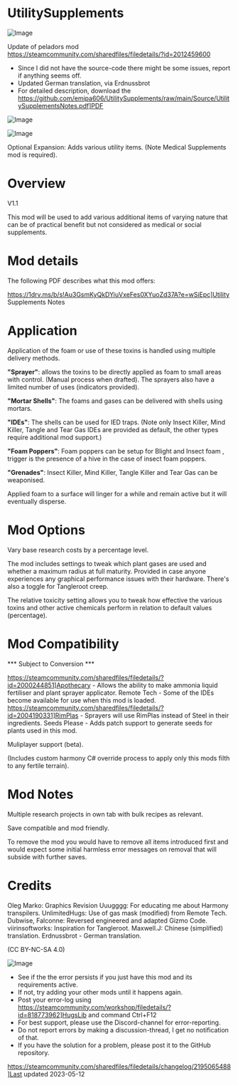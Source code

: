 # UtilitySupplements

![Image](https://i.imgur.com/buuPQel.png)

Update of peladors mod
https://steamcommunity.com/sharedfiles/filedetails/?id=2012459600

- Since I did not have the source-code there might be some issues, report if anything seems off.
- Updated German translation, via Erdnussbrot
- For detailed description, download the https://github.com/emipa606/UtilitySupplements/raw/main/Source/UtilitySupplementsNotes.pdf]PDF

![Image](https://i.imgur.com/pufA0kM.png)

	
![Image](https://i.imgur.com/Z4GOv8H.png)


Optional Expansion: Adds various utility items. (Note Medical Supplements mod is required).

# Overview
 V1.1

This mod will be used to add various additional items of varying nature that can be of practical benefit but not considered as medical or social supplements.

# Mod details


The following PDF describes what this mod offers:

https://1drv.ms/b/s!Au3GsmKyQkDYiuVxeFes0XYuoZd37A?e=wSiEpc]Utility Supplements Notes


# Application


Application of the foam or use of these toxins is handled using multiple delivery methods.

**"Sprayer"**: allows the toxins to be directly applied as foam to small areas with control. (Manual process when drafted). The sprayers also have a limited number of uses (indicators provided).

**"Mortar Shells"**: The foams and gases can be delivered with shells using mortars.

**"IDEs"**: The shells can be used for IED traps. (Note only Insect Killer, Mind Killer, Tangle and Tear Gas IDEs are provided as default, the other types require additional mod support.)

**"Foam Poppers"**: Foam poppers can be setup for Blight and Insect foam , trigger is the presence of a hive in the case of insect foam poppers. 

**"Grenades"**: Insect Killer, Mind Killer, Tangle Killer and Tear Gas can be weaponised.

Applied foam to a surface will linger for a while and remain active but it will eventually disperse.


# Mod Options


Vary base research costs by a percentage level.

The mod includes settings to tweak which plant gases are used and whether a maximum radius at full maturity. Provided in case anyone experiences any graphical performance issues with their hardware. There's also a toggle for Tangleroot creep.

The relative toxicity setting allows you to tweak how effective the various toxins and other active chemicals perform in relation to default values (percentage).


# Mod Compatibility
 *** Subject to Conversion ***

https://steamcommunity.com/sharedfiles/filedetails/?id=2000244851]Apothecary - Allows the ability to make ammonia liquid fertiliser and plant sprayer applicator.
Remote Tech - Some of the IDEs become available for use when this mod is loaded.
https://steamcommunity.com/sharedfiles/filedetails/?id=2004190331]RimPlas - Sprayers will use RimPlas instead of Steel in their ingredients.
Seeds Please - Adds patch support to generate seeds for plants used in this mod.

Muliplayer support (beta).

(Includes custom harmony C# override process to apply only this mods filth to any fertile terrain).

# Mod Notes


Multiple research projects in own tab with bulk recipes as relevant.

Save compatible and mod friendly.

To remove the mod you would have to remove all items introduced first and would expect some initial harmless error messages on removal that will subside with further saves.

# Credits


Oleg Marko: Graphics Revision
Uuugggg: For educating me about Harmony transpilers.
UnlimitedHugs: Use of gas mask (modified) from Remote Tech.
Dubwise, Falconne: Reversed engineered and adapted Gizmo Code.
viirinsoftworks: Inspiration for Tangleroot.
Maxwell.J: Chinese (simplified) translation.
Erdnussbrot - German translation.


(CC BY-NC-SA 4.0)


![Image](https://i.imgur.com/PwoNOj4.png)



-  See if the the error persists if you just have this mod and its requirements active.
-  If not, try adding your other mods until it happens again.
-  Post your error-log using https://steamcommunity.com/workshop/filedetails/?id=818773962]HugsLib and command Ctrl+F12
-  For best support, please use the Discord-channel for error-reporting.
-  Do not report errors by making a discussion-thread, I get no notification of that.
-  If you have the solution for a problem, please post it to the GitHub repository.




https://steamcommunity.com/sharedfiles/filedetails/changelog/2195065488]Last updated 2023-05-12
